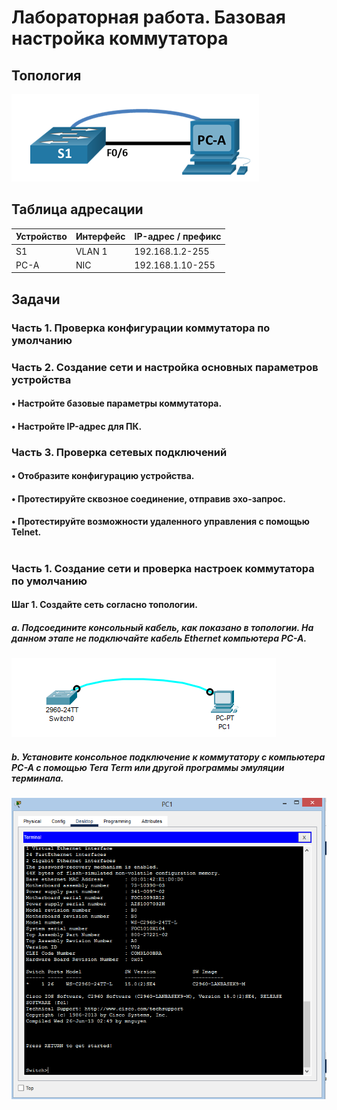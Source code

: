 # Лабораторная работа. Базовая настройка коммутатора 

## Топология

![](picture/1.PNG)
## Таблица адресации

Устройство    | Интерфейс     | IP-адрес / префикс
------------- | ------------- | ------------- 
S1            | VLAN 1        | 192.168.1.2-255
PC-A          | NIC           | 192.168.1.10-255

## Задачи
### Часть 1. Проверка конфигурации коммутатора по умолчанию
### Часть 2. Создание сети и настройка основных параметров устройства
#### •	Настройте базовые параметры коммутатора.
#### •	Настройте IP-адрес для ПК.
### Часть 3. Проверка сетевых подключений
#### •	Отобразите конфигурацию устройства.
#### •	Протестируйте сквозное соединение, отправив эхо-запрос.
#### •	Протестируйте возможности удаленного управления с помощью Telnet.
#
#
#
### Часть 1. Создание сети и проверка настроек коммутатора по умолчанию
#### Шаг 1. Создайте сеть согласно топологии.
##### a.	Подсоедините консольный кабель, как показано в топологии. На данном этапе не подключайте кабель Ethernet компьютера PC-A.
![](picture/2.PNG)
##### b.	Установите консольное подключение к коммутатору с компьютера PC-A с помощью Tera Term или другой программы эмуляции терминала.
![](picture/3.PNG)

